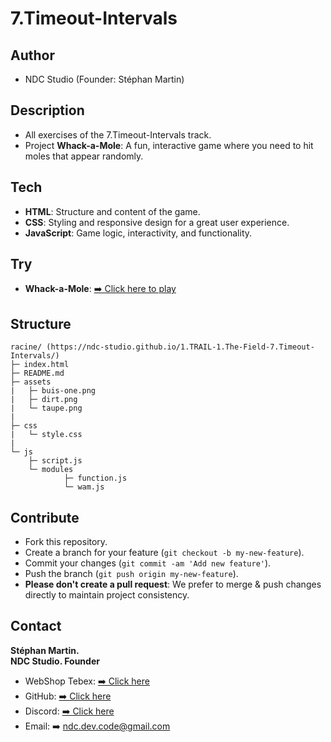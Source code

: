 # 7.Timeout-Intervals

## Author
- NDC Studio (Founder: Stéphan Martin)

## Description
- All exercises of the 7.Timeout-Intervals track.
- Project **Whack-a-Mole**: A fun, interactive game where you need to hit moles that appear randomly.

## Tech
- **HTML**: Structure and content of the game.
- **CSS**: Styling and responsive design for a great user experience.
- **JavaScript**: Game logic, interactivity, and functionality.

## Try
- **Whack-a-Mole**: [➡️ Click here to play](https://ndc-studio.github.io/Timeout-Whack-A-Mole/)

## Structure
```
racine/ (https://ndc-studio.github.io/1.TRAIL-1.The-Field-7.Timeout-Intervals/)
├─ index.html
├─ README.md
├─ assets
|   ├─ buis-one.png
|   ├─ dirt.png
|   └─ taupe.png
|
├─ css
|   └─ style.css
|
└─ js
    ├─ script.js
    └─ modules
            ├─ function.js
            └─ wam.js
```
## Contribute
- Fork this repository.
- Create a branch for your feature (`git checkout -b my-new-feature`).
- Commit your changes (`git commit -am 'Add new feature'`).
- Push the branch (`git push origin my-new-feature`).
- **Please don't create a pull request**: We prefer to merge & push changes directly to maintain project consistency.

## Contact
**Stéphan Martin.**  
**NDC Studio. Founder**  
- WebShop Tebex: [➡️ Click here](https://game-ndc-studio.tebex.io/)
- GitHub: [➡️ Click here](https://github.com/ndc-studio)
- Discord: [➡️ Click here](https://discord.gg/97eWRFYFTr)
- Email: ➡️ ndc.dev.code@gmail.com